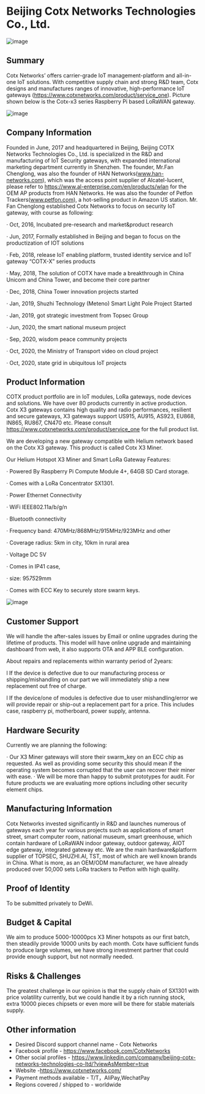 # Beijing Cotx Networks Technologies Co., Ltd.
![image](https://user-images.githubusercontent.com/76096088/117628646-f867ac80-b1ab-11eb-8a61-0d49afedc760.png)


## Summary

Cotx Networks’ offers carrier-grade IoT management-platform and all-in-one IoT solutions. With competitive supply chain and strong R&D team, Cotx designs and manufactures ranges of innovative, high-performance IoT gateways (https://www.cotxnetworks.com/product/service_one). Picture shown below is the Cotx-x3 series Raspberry Pi based LoRaWAN gateway.

![image](https://user-images.githubusercontent.com/76096088/117630842-2ea62b80-b1ae-11eb-943b-cd126eb95b95.png)


## Company Information

Founded in June, 2017 and headquartered in Beijing, Beijing COTX Networks Technologies Co., Ltd. is specialized in the R&D and manufacturing of IoT Security gateways, with expanded international marketing department currently in Shenzhen. The founder, Mr.Fan Chenglong, was also the founder of HAN Networks(www.han-networks.com), which was the access point supplier of Alcatel-lucent, please refer to https://www.al-enterprise.com/en/products/wlan for the OEM AP products from HAN Networks. He was also the founder of Petfon Trackers(www.petfon.com), a hot-selling product in Amazon US station. Mr. Fan Chenglong established Cotx Networks to focus on security IoT gateway, with course as following:

· Oct, 2016, Incubated pre-research and market&product research

· Jun, 2017, Formally established in Beijing and began to focus on the productization of IOT solutions

· Feb, 2018, release IoT enabling platform, trusted identity service and IoT gateway “COTX-X” series products

· May, 2018, The solution of COTX have made a breakthrough in China Unicom and China Tower, and become their core partner

· Dec, 2018, China Tower innovation projects started

· Jan, 2019, Shuzhi Technology (Meteno) Smart Light Pole Project Started

· Jan, 2019, got strategic investment from Topsec Group

· Jun, 2020, the smart national museum project

· Sep, 2020, wisdom peace community projects

· Oct, 2020, the Ministry of Transport video on cloud project

· Oct, 2020, state grid in ubiquitous IoT projects


## Product Information

COTX product portfolio are in IoT modules, LoRa gateways, node devices and solutions. We have over 80 products currently in active production. Cotx X3 gateways contains high quality and radio performances, resilient and secure gateways, X3 gateways support US915, AU915, AS923, EU868, IN865, RU867, CN470 etc. Please consult https://www.cotxnetworks.com/product/service_one for the full product list.

We are developing a new gateway compatible with Helium network based on the Cotx X3 gateway. This product is called Cotx X3 Miner.

Our Helium Hotspot X3 Miner and Smart LoRa Gateway Features:  

· Powered By Raspberry Pi Compute Module 4+, 64GB SD Card storage.

· Comes with a LoRa Concentrator SX1301.

· Power Ethernet Connectivity

· WiFi IEEE802.11a/b/g/n

· Bluetooth connectivity

· Frequency band: 470MHz/868MHz/915MHz/923MHz and other

· Coverage radius: 5km in city, 10km in rural area

· Voltage DC 5V 

· Comes in IP41 case, 

· size: 95*75*29mm

· Comes with ECC Key to securely store swarm keys.

![image](https://user-images.githubusercontent.com/76096088/117630887-3b2a8400-b1ae-11eb-8ad0-55c7cc4b46e1.png)

## Customer Support

We will handle the after-sales issues by Email or online upgrades during the lifetime of products. This model will have online upgrade and maintaining dashboard from web, it also supports OTA and APP BLE configuration.

About repairs and replacements within warranty period of 2years:

l If the device is defective due to our manufacturing process or shipping/mishandling on our part we will immediately ship a new replacement out free of charge.

l If the device/one of modules is defective due to user mishandling/error we will provide repair or ship-out a replacement part for a price. This includes case, raspberry pi, motherboard, power supply, antenna. 

## Hardware Security

Currently we are planning the following:

· Our X3 Miner gateways will store their swarm_key on an ECC chip as requested. As well as providing some security this should mean if the operating system becomes corrupted that the user can recover their miner with ease.
· We will be more than happy to submit prototypes for audit. For future products we are evaluating more options including other security element chips.

## Manufacturing Information

Cotx Networks invested significantly in R&D and launches numerous of gateways each year for various projects such as applications of smart street, smart computer room, national museum, smart greenhouse, which contain hardware of LoRaWAN indoor gateway, outdoor gateway, AIOT edge gateway, integrated gateway etc. We are the main hardware&platform supplier of TOPSEC, SHUZHI.AI, TST, most of which are well known brands in China. What is more, as an OEM/ODM manufacturer, we have already produced over 50,000 sets LoRa trackers to Petfon with high quality.

## Proof of Identity

To be submitted privately to DeWi.

## Budget & Capital

We aim to produce 5000-10000pcs X3 Miner hotspots as our first batch, then steadily provide 10000 units by each month. Cotx have sufficient funds to produce large volumes, we have strong investment partner that could provide enough support, but not normally needed.

## Risks & Challenges

The greatest challenge in our opinion is that the supply chain of SX1301 with price volatility currently, but we could handle it by a rich running stock, extra 10000 pieces chipsets or even more will be there for stable materials supply.

## Other information

* Desired Discord support channel name - Cotx Networks
* Facebook profile - https://www.facebook.com/CotxNetworks
* Other social profiles - https://www.linkedin.com/company/beijing-cotx-networks-technologies-co-ltd/?viewAsMember=true
* Website -https://www.cotxnetworks.com/
* Payment methods available - T/T，AliPay,WechatPay
* Regions covered / shipped to - worldwide
